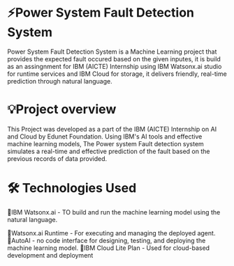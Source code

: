 # ⚡Power System Fault Detection System
Power System Fault Detection System is a Machine Learning project that provides the expected fault occured based on the given inputes, it is build as an assingnment for IBM (AICTE) Internship using IBM Watsonx.ai studio for runtime services and IBM Cloud for storage, it delivers friendly, real-time prediction through natural language.

# 💡Project overview
This Project was developed as a part of the IBM (AICTE) Internship on AI and Cloud by Edunet Foundation. Using IBM's AI tools and effective machine learning models, The Power system Fault detection system simulates a real-time and effective prediction of the fault based on the previous records of data provided.

# 🛠️ Technologies Used
💠IBM Watsonx.ai - TO build and run the machine learning model using the natural language.                                                                                      

💠Watsonx.ai Runtime - For executing and managing the deployed agent.
💠AutoAI - no code interface for designing, testing, and deploying the machine learning model.
💠IBM Cloud Lite Plan - Used for cloud-based development and deployment
